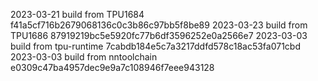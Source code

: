 2023-03-21
build from TPU1684     f41a5cf716b2679068136c0c3b86c97bb5f8be89
2023-03-23
build from TPU1686     87919219bc5e5920fc77b6df3596252e0a2566e7
2023-03-03
build from tpu-runtime 7cabdb184e5c7a3217ddfd578c18ac53fa071cbd
2023-03-03
build from nntoolchain e0309c47ba4957dec9e9a7c108946f7eee943128
